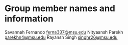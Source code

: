 # Group member names and information
Savannah Fernando ferna337@msu.edu
Nityaansh Parekh parekhn4@msu.edu
Rayansh Singh singhr26@msu.edu